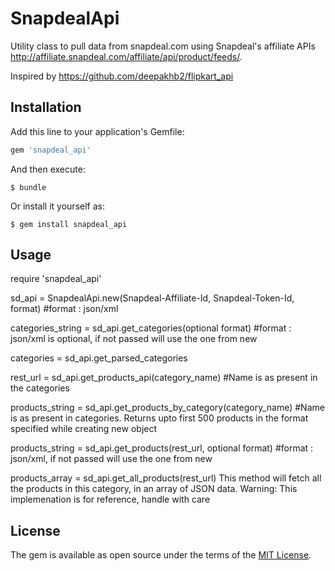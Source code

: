 # SnapdealApi

Utility class to pull data from snapdeal.com using Snapdeal's affiliate APIs http://affiliate.snapdeal.com/affiliate/api/product/feeds/.

Inspired by https://github.com/deepakhb2/flipkart_api

## Installation

Add this line to your application's Gemfile:

```ruby
gem 'snapdeal_api'
```

And then execute:

    $ bundle

Or install it yourself as:

    $ gem install snapdeal_api

## Usage

require 'snapdeal_api'

sd_api = SnapdealApi.new(Snapdeal-Affiliate-Id, Snapdeal-Token-Id, format) #format : json/xml

categories_string = sd_api.get_categories(optional format) #format : json/xml is optional, if not passed will use the one from new

categories = sd_api.get_parsed_categories

rest_url = sd_api.get_products_api(category_name) #Name is as present in the categories

products_string = sd_api.get_products_by_category(category_name) #Name is as present in categories. Returns upto first 500 products in the format specified while creating new object

products_string = sd_api.get_products(rest_url, optional format) #format : json/xml, if not passed will use the one from new

products_array = sd_api.get_all_products(rest_url) This method will fetch all the products in this category, in an array of JSON data. Warning: This implemenation is for reference, handle with care


## License

The gem is available as open source under the terms of the [MIT License](http://opensource.org/licenses/MIT).


